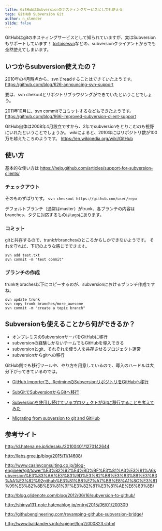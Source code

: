 ```yaml
---
title: GitHubはSubversionのホスティングサービスとしても使える
tags: GitHub Subversion Git
author: n_slender
slide: false
---
```

GitHubはgitのホスティングサービスとして知られていますが、実はSubversionもサポートしています！
[tortoisesvn](https://tortoisesvn.net/)などの、subversionクライアントからでも全然使えてしまいます。

## いつからsubversion使えたの？
2010年の4月時点から、svnでreadすることはできていたようです。
https://github.com/blog/626-announcing-svn-support

要は、svn chekoutとリボジトリブラウジングができていたということでしょう。

2011年10月に、svn commitでコミットするなどもできたようです。
https://github.com/blog/966-improved-subversion-client-support

GitHub自体は2008年4月設立ですから、2年でsubversionをとりこむのも視野にいれたということでしょうか。
wikiによると、2010年にはリポジトリ数が100万を越えたころのようです。
https://en.wikipedia.org/wiki/GitHub

## 使い方

基本的な使い方は
https://help.github.com/articles/support-for-subversion-clients/

### チェックアウト

そのものずばりです。
`svn checkout https://github.com/user/repo` 

デフォルトブランチ（通常はmaster）がtrunk、各ブランチの内容はbranches、タグに対応するものはtagsにあります。

### コミット

gitと共存するので、trunkかbranchesのところからしかできないようです。
それを守れば、下記のような感じでできます。

```
svn add test.txt
svn commit -m "test commit"
```

### ブランチの作成

trunkをbraches以下にコピーするのが、subversionにおけるブランチ作成ですね。

```
svn update trunk
svn copy trunk branches/more_awesome
svn commit -m "create a topic branch"
```

## Subversionも使えることから何ができるか？

* オンプレミスのSubversionサーバをGitHubに移行
* subversionの経験しかないチームでもGitHubを導入できる
* subversionとgit、それぞれを使う人を共存させるプロジェクト運営
* subversionからgitへの移行

GitHub側でも移行ツールや、やり方を用意しているので、導入のハードルは大分下がってきているのでは。

* [GitHub Importerで、RedmineのSubversionリポジトリをGitHubへ移行](http://qiita.com/n_slender/items/55d8f8e7112c14e800de)

* [SubGitでSubversionからGitへ移行](http://qiita.com/n_slender/items/66b4c186c86abfbe5128)
* [Subversionを使用し続けているプロジェクトがGitに移行することを考えてみた](http://qiita.com/sh-ogawa/items/0bac2516d85e3db4dfd8)

* [Migrating from subversion to git and GitHub](http://www.slideshare.net/matthewmccullough/migrating-from-subversion-to-git-and-github)


## 参考サイト

http://d.hatena.ne.jp/idesaku/20100401/1270142644

http://labs.gree.jp/blog/2015/11/14608/

http://www.casleyconsulting.co.jp/blog-engineer/git/tower%E3%82%92%E4%BD%BF%E3%81%A3%E3%81%A6subversion%E3%83%AA%E3%83%9D%E3%82%B8%E3%83%88%E3%83%AA%E3%82%92github%E3%81%B8%E7%A7%BB%E8%A1%8C%E3%81%99%E3%82%8B%E3%81%9F%E3%82%81%E3%81%AE%E6%89%8B/

http://blog.glidenote.com/blog/2012/06/16/subversion-to-github/

http://shinya131-note.hatenablog.jp/entry/2015/06/01/200309

http://githubengineering.com/revamping-githubs-subversion-bridge/

http://www.baldanders.info/spiegel/log2/000823.shtml

